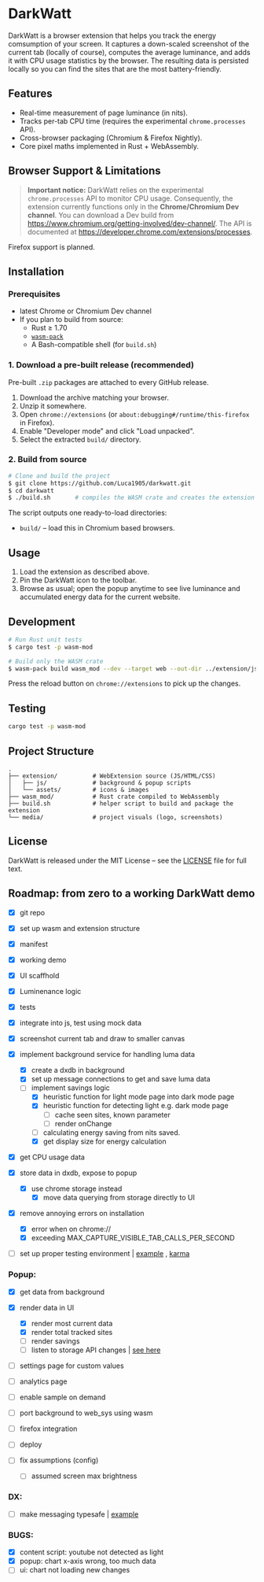 # DarkWatt

DarkWatt is a browser extension that helps you track the energy comsumption of your screen. It captures a down-scaled screenshot of the current tab (locally of course), computes the average luminance, and adds it with CPU usage statistics by the browser. The resulting data is persisted locally so you can find the sites that are the most battery-friendly.

## Features
* Real-time measurement of page luminance (in nits).
* Tracks per-tab CPU time (requires the experimental `chrome.processes` API).
* Cross-browser packaging (Chromium & Firefox Nightly).
* Core pixel maths implemented in Rust + WebAssembly.

## Browser Support & Limitations

> **Important notice:** DarkWatt relies on the experimental `chrome.processes` API to monitor CPU usage. Consequently, the extension currently functions only in the **Chrome/Chromium Dev channel**. You can download a Dev build from <https://www.chromium.org/getting-involved/dev-channel/>. The API is documented at <https://developer.chrome.com/extensions/processes>.

Firefox support is planned.

## Installation

### Prerequisites

* latest Chrome or Chromium Dev channel
* If you plan to build from source:
  * Rust ≥ 1.70
  * [`wasm-pack`](https://rustwasm.github.io/wasm-pack/)
  * A Bash-compatible shell (for `build.sh`)

### 1. Download a pre-built release (recommended)

Pre-built `.zip` packages are attached to every GitHub release.

1. Download the archive matching your browser.
2. Unzip it somewhere.
3. Open `chrome://extensions` (or `about:debugging#/runtime/this-firefox` in Firefox).
4. Enable "Developer mode" and click "Load unpacked".
5. Select the extracted `build/` directory.

### 2. Build from source

```bash
# Clone and build the project
$ git clone https://github.com/Luca1905/darkwatt.git
$ cd darkwatt
$ ./build.sh       # compiles the WASM crate and creates the extension bundles
```

The script outputs one ready-to-load directories:

* `build/` – load this in Chromium based browsers.

## Usage

1. Load the extension as described above.
2. Pin the DarkWatt icon to the toolbar.
3. Browse as usual; open the popup anytime to see live luminance and accumulated energy data for the current website.

## Development

```bash
# Run Rust unit tests
$ cargo test -p wasm-mod

# Build only the WASM crate
$ wasm-pack build wasm_mod --dev --target web --out-dir ../extension/js/wasm --out-name wasm_mod
```

Press the reload button on `chrome://extensions` to pick up the changes.

## Testing
```bash
cargo test -p wasm-mod
```

## Project Structure

```
.
├── extension/          # WebExtension source (JS/HTML/CSS)
│   ├── js/             # background & popup scripts
│   └── assets/         # icons & images
├── wasm_mod/           # Rust crate compiled to WebAssembly
├── build.sh            # helper script to build and package the extension
└── media/              # project visuals (logo, screenshots)
```

## License

DarkWatt is released under the MIT License – see the [LICENSE](LICENSE) file for full text.

## Roadmap: from zero to a working DarkWatt demo

- [x] git repo
- [x] set up wasm and extension structure
- [x] manifest
- [x] working demo
  
- [x] UI scaffhold
- [x] Luminenance logic
- [x] tests
- [x] integrate into js, test using mock data

- [x] screenshot current tab and draw to smaller canvas
- [x] implement background service for handling luma data
  - [x] create a dxdb in background
  - [x] set up message connections to get and save luma data
  - [ ] implement savings logic
    - [x] heuristic function for light mode page into dark mode page
    - [x] heuristic function for detecting light e.g. dark mode page
        - [ ] cache seen sites, known parameter
        - [ ] render onChange
    - [ ] calculating energy saving from nits saved.
    - [x] get display size for energy calculation
- [x] get CPU usage data
- [x] store data in dxdb, expose to popup
  - [x] use chrome storage instead
    - [x] move data querying from storage directly to UI

- [x] remove annoying errors on installation
  - [x] error when on chrome://
  - [x] exceeding MAX_CAPTURE_VISIBLE_TAB_CALLS_PER_SECOND
- [ ] set up proper testing environment | [example](https://github.com/darkreader/darkreader/tree/main) , [karma](https://karma-runner.github.io/latest/index.html)

### Popup:
- [x] get data from background
- [x] render data in UI
  - [x] render most current data
  - [x] render total tracked sites
  - [ ] render savings
  - [ ] listen to storage API changes | [see here](https://developer.chrome.com/docs/extensions/reference/api/storage#use-cases)
- [ ] settings page for custom values
- [ ] analytics page
- [ ] enable sample on demand

- [ ] port background to web_sys using wasm
- [ ] firefox integration
- [ ] deploy


- [ ] fix assumptions (config)
  - [ ] assumed screen max brightness

### DX:
- [ ] make messaging typesafe | [example](https://github.com/darkreader/darkreader/blob/main/src/background/messenger.ts)

### BUGS:
- [x] content script: youtube not detected as light
- [x] popup: chart x-axis wrong, too much data
- [ ] ui: chart not loading new changes

